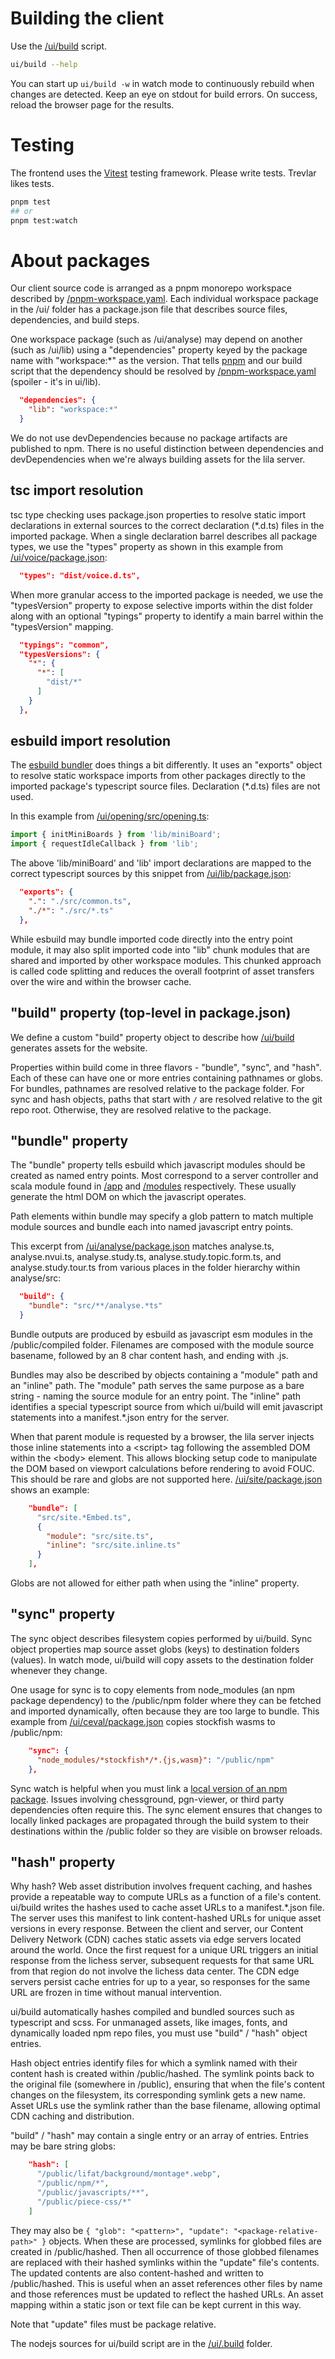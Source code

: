 # Building the client

Use the [/ui/build](./build) script.

```bash
ui/build --help
```

You can start up `ui/build -w` in watch mode to continuously rebuild when changes are detected. Keep an eye on stdout for build errors. On success, reload the browser page for the results.

# Testing

The frontend uses the [Vitest](https://vitest.dev/) testing framework. Please write tests. Trevlar likes tests.

```bash
pnpm test
## or
pnpm test:watch
```

# About packages

Our client source code is arranged as a pnpm monorepo workspace described by [/pnpm-workspace.yaml](../pnpm-workspace.yaml). Each individual workspace package in the /ui/ folder has a package.json file that describes source files, dependencies, and build steps.

One workspace package (such as /ui/analyse) may depend on another (such as /ui/lib) using a "dependencies" property keyed by the package name with "workspace:\*" as the version. That tells [pnpm](https://pnpm.io) and our build script that the dependency should be resolved by [/pnpm-workspace.yaml](../pnpm-workspace.yaml) (spoiler - it's in ui/lib).

```json
  "dependencies": {
    "lib": "workspace:*"
  }
```

We do not use devDependencies because no package artifacts are published to npm. There is no useful distinction between dependencies and devDependencies when we're always building assets for the lila server.

## tsc import resolution
tsc type checking uses package.json properties to resolve static import declarations in external sources to the correct declaration (\*.d.ts) files in the imported package. When a single declaration barrel describes all package types, we use the "types" property as shown in this example from [/ui/voice/package.json](./voice/package.json):

```json
  "types": "dist/voice.d.ts",
```

When more granular access to the imported package is needed, we use the "typesVersion" property to expose selective imports within the dist folder along with an optional "typings" property to identify a main barrel within the "typesVersion" mapping.

```json
  "typings": "common",
  "typesVersions": {
    "*": {
      "*": [
        "dist/*"
      ]
    }
  },
```

## esbuild import resolution
The [esbuild bundler](https://esbuild.github.io/getting-started/#your-first-bundle) does things a bit differently. It uses an "exports" object to resolve static workspace imports from other packages directly to the imported package's typescript source files. Declaration (*.d.ts) files are not used.

In this example from [/ui/opening/src/opening.ts](./opening/src/opening.ts):

```typescript
import { initMiniBoards } from 'lib/miniBoard';
import { requestIdleCallback } from 'lib';
```

The above 'lib/miniBoard' and 'lib' import declarations are mapped to the correct typescript sources by this snippet from [/ui/lib/package.json](./lib/package.json):

```json
  "exports": {
    ".": "./src/common.ts",
    "./*": "./src/*.ts"
  },
```

While esbuild may bundle imported code directly into the entry point module, it may also split imported code into "lib" chunk modules that are shared and imported by other workspace modules. This chunked approach is called code splitting and reduces the overall footprint of asset transfers over the wire and within the browser cache.

## "build" property (top-level in package.json)

We define a custom "build" property object to describe how [/ui/build](./build) generates assets for the website.

Properties within build come in three flavors - "bundle", "sync", and "hash". Each of these can have one or more entries containing pathnames or globs. For bundles, pathnames are resolved relative to the package folder. For sync and hash objects, paths that start with `/` are resolved relative to the git repo root. Otherwise, they are resolved relative to the package.

## "bundle" property
The "bundle" property tells esbuild which javascript modules should be created as named entry points. Most correspond to a server controller and scala module found in [/app](../app) and [/modules](../modules) respectively. These usually generate the html DOM on which the javascript operates.

Path elements within bundle may specify a glob pattern to match multiple module sources and bundle each into named javascript entry points.

This excerpt from [/ui/analyse/package.json](./analyse/package.json) matches analyse.ts, analyse.nvui.ts, analyse.study.ts, analyse.study.topic.form.ts, and analyse.study.tour.ts from various places in the folder hierarchy within analyse/src:

```json
  "build": {
    "bundle": "src/**/analyse.*ts"
  }
```

Bundle outputs are produced by esbuild as javascript esm modules in the /public/compiled folder. Filenames are composed with the module source basename, followed by an 8 char content hash, and ending with .js.

Bundles may also be described by objects containing a "module" path and an "inline" path. The "module" path serves the same purpose as a bare string - naming the source module for an entry point. The "inline" path identifies a special typescript source from which ui/build will emit javascript statements into a manifest.\*.json entry for the server.

When that parent module is requested by a browser, the lila server injects those inline statements into a \<script> tag following the assembled DOM within the \<body> element. This allows blocking setup code to manipulate the DOM based on viewport calculations before rendering to avoid FOUC. This should be rare and globs are not supported here. [/ui/site/package.json](./site/package.json) shows an example:

```json
    "bundle": [
      "src/site.*Embed.ts",
      {
        "module": "src/site.ts",
        "inline": "src/site.inline.ts"
      }
    ],
```

Globs are not allowed for either path when using the "inline" property.

## "sync" property

The sync object describes filesystem copies performed by ui/build. Sync object properties map source asset globs (keys) to destination folders (values). In watch mode, ui/build will copy assets to the destination folder whenever they change.

One usage for sync is to copy elements from node_modules (an npm package dependency) to the /public/npm folder where they can be fetched and imported dynamically, often because they are too large to bundle. This example from [/ui/ceval/package.json](./ceval/package.json) copies stockfish wasms to /public/npm:

```json
    "sync": {
      "node_modules/*stockfish*/*.{js,wasm}": "/public/npm"
    },
```

Sync watch is helpful when you must link a [local version of an npm package](https://github.com/lichess-org/lila/wiki/Lichess-UI-Development#customizing-linked-pnpm-modules). Issues involving chessground, pgn-viewer, or third party dependencies often require this. The sync element ensures that changes to locally linked packages are propagated through the build system to their destinations within the /public folder so they are visible on browser reloads.

## "hash" property

Why hash? Web asset distribution involves frequent caching, and hashes provide a repeatable way to compute URLs as a function of a file's content. ui/build writes the hashes used to cache asset URLs to a manifest.\*.json file. The server uses this manifest to link content-hashed URLs for unique asset versions in every response. Between the client and server, our Content Delivery Network (CDN) caches static assets via edge servers located around the world. Once the first request for a unique URL triggers an initial response from the lichess server, subsequent requests for that same URL from that region do not involve the lichess data center. The CDN edge servers persist cache entries for up to a year, so responses for the same URL are frozen in time without manual intervention.

ui/build automatically hashes compiled and bundled sources such as typescript and scss. For unmanaged assets, like images, fonts, and dynamically loaded npm repo files, you must use "build" / "hash" object entries.

Hash object entries identify files for which a symlink named with their content hash is created within /public/hashed. The symlink points back to the original file (somewhere in /public), ensuring that when the file's content changes on the filesystem, its corresponding symlink gets a new name. Asset URLs use the symlink rather than the base filename, allowing optimal CDN caching and distribution.

"build" / "hash" may contain a single entry or an array of entries. Entries may be bare string globs:

```json
    "hash": [
      "/public/lifat/background/montage*.webp",
      "/public/npm/*",
      "/public/javascripts/**",
      "/public/piece-css/*"
    ]
```
They may also be `{ "glob": "<pattern>", "update": "<package-relative-path>" }` objects. When these are processed, symlinks for globbed files are created in /public/hashed. Then all occurrence of those globbed filenames are replaced with their hashed symlinks within the "update" file's contents. The updated contents are also content-hashed and written to /public/hashed. This is useful when an asset references other files by name and those references must be updated to reflect the hashed URLs. An asset mapping within a static json or text file can be kept current in this way.

Note that "update" files must be package relative.

The nodejs sources for ui/build script are in the [/ui/.build](./.build) folder.
